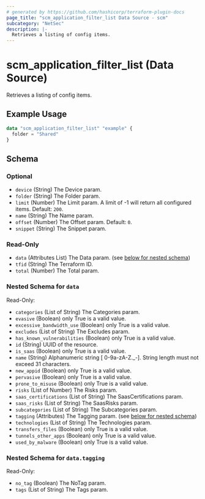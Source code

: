 ```yaml
---
# generated by https://github.com/hashicorp/terraform-plugin-docs
page_title: "scm_application_filter_list Data Source - scm"
subcategory: "NetSec"
description: |-
  Retrieves a listing of config items.
---
```


# scm_application_filter_list (Data Source)

Retrieves a listing of config items.

## Example Usage

```terraform
data "scm_application_filter_list" "example" {
  folder = "Shared"
}
```

<!-- schema generated by tfplugindocs -->
## Schema

### Optional

- `device` (String) The Device param.
- `folder` (String) The Folder param.
- `limit` (Number) The Limit param. A limit of -1 will return all configured items. Default: `200`.
- `name` (String) The Name param.
- `offset` (Number) The Offset param. Default: `0`.
- `snippet` (String) The Snippet param.

### Read-Only

- `data` (Attributes List) The Data param. (see [below for nested schema](#nestedatt--data))
- `tfid` (String) The Terraform ID.
- `total` (Number) The Total param.

<a id="nestedatt--data"></a>
### Nested Schema for `data`

Read-Only:

- `categories` (List of String) The Categories param.
- `evasive` (Boolean) only True is a valid value.
- `excessive_bandwidth_use` (Boolean) only True is a valid value.
- `excludes` (List of String) The Excludes param.
- `has_known_vulnerabilities` (Boolean) only True is a valid value.
- `id` (String) UUID of the resource.
- `is_saas` (Boolean) only True is a valid value.
- `name` (String) Alphanumeric string [ 0-9a-zA-Z._-]. String length must not exceed 31 characters.
- `new_appid` (Boolean) only True is a valid value.
- `pervasive` (Boolean) only True is a valid value.
- `prone_to_misuse` (Boolean) only True is a valid value.
- `risks` (List of Number) The Risks param.
- `saas_certifications` (List of String) The SaasCertifications param.
- `saas_risks` (List of String) The SaasRisks param.
- `subcategories` (List of String) The Subcategories param.
- `tagging` (Attributes) The Tagging param. (see [below for nested schema](#nestedatt--data--tagging))
- `technologies` (List of String) The Technologies param.
- `transfers_files` (Boolean) only True is a valid value.
- `tunnels_other_apps` (Boolean) only True is a valid value.
- `used_by_malware` (Boolean) only True is a valid value.

<a id="nestedatt--data--tagging"></a>
### Nested Schema for `data.tagging`

Read-Only:

- `no_tag` (Boolean) The NoTag param.
- `tags` (List of String) The Tags param.
